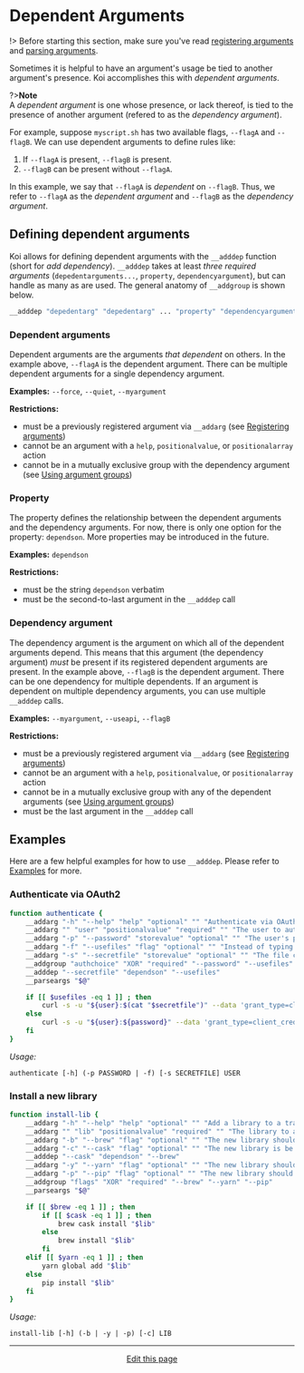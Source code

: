 # Dependent Arguments
!> Before starting this section, make sure you've read [registering arguments](/registering_arguments) and [parsing arguments](/parsing_arguments).

Sometimes it is helpful to have an argument's usage be tied to another argument's presence. Koi accomplishes this with _dependent arguments_.

?><b>Note</b><br>A _dependent argument_ is one whose presence, or lack thereof, is tied to the presence of another argument (refered to as the _dependency argument_).

For example, suppose `myscript.sh` has two available flags, `--flagA` and `--flagB`. We can use dependent arguments to define rules like:
1. If `--flagA` is present, `--flagB` is present.
2. `--flagB` can be present without `--flagA`.

In this example, we say that `--flagA` is _dependent_ on `--flagB`. Thus, we refer to `--flagA` as the _dependent argument_ and `--flagB` as the _dependency argument_.

## Defining dependent arguments
Koi allows for defining dependent arguments with the `__adddep` function (short for _add dependency_). `__adddep` takes at least _three required arguments_ (`depedentarguments...`, `property`, `dependencyargument`), but can handle as many as are used. The general anatomy of `__addgroup` is shown below.

```bash
__adddep "depedentarg" "depedentarg" ... "property" "dependencyargument"
```

### Dependent arguments
Dependent arguments are the arguments _that dependent_ on others. In the example above, `--flagA` is the dependent argument. There can be multiple dependent arguments for a single dependency argument.

**Examples:** `--force`, `--quiet`, `--myargument`

**Restrictions:**
* must be a previously registered argument via `__addarg` (see [Registering arguments](/registering_arguments))
* cannot be an argument with a `help`, `positionalvalue`, or `positionalarray` action
* cannot be in a mutually exclusive group with the dependency argument (see [Using argument groups](/using_argument_groups))

### Property
The property defines the relationship between the dependent arguments and the dependency arguments. For now, there is only one option for the property: `dependson`. More properties may be introduced in the future.

**Examples:** `dependson`

**Restrictions:**
* must be the string `dependson` verbatim
* must be the second-to-last argument in the `__adddep` call

### Dependency argument
The dependency argument is the argument on which all of the dependent arguments depend. This means that this argument (the dependency argument) _must_ be present if its registered dependent arguments are present. In the example above, `--flagB` is the dependent argument. There can be one dependency for multiple dependents. If an argument is dependent on multiple dependency arguments, you can use multiple `__adddep` calls.

**Examples:** `--myargument`, `--useapi`, `--flagB`

**Restrictions:**
* must be a previously registered argument via `__addarg` (see [Registering arguments](/registering_arguments))
* cannot be an argument with a `help`, `positionalvalue`, or `positionalarray` action
* cannot be in a mutually exclusive group with any of the dependent arguments (see [Using argument groups](/using_argument_groups))
* must be the last argument in the `__adddep` call

## Examples
Here are a few helpful examples for how to use `__adddep`. Please refer to [Examples](/examples) for more.

### Authenticate via OAuth2
```bash
function authenticate {
	__addarg "-h" "--help" "help" "optional" "" "Authenticate via OAuth2"
	__addarg "" "user" "positionalvalue" "required" "" "The user to authenticate"
	__addarg "-p" "--password" "storevalue" "optional" "" "The user's password"
	__addarg "-f" "--usefiles" "flag" "optional" "" "Instead of typing the password on stdin, read it from a file"
	__addarg "-s" "--secretfile" "storevalue" "optional" "" "The file containing the secret key (the user's password)"
	__addgroup "authchoice" "XOR" "required" "--password" "--usefiles"
	__adddep "--secretfile" "dependson" "--usefiles"
	__parseargs "$@"

	if [[ $usefiles -eq 1 ]] ; then
		curl -s -u "${user}:$(cat "$secretfile")" --data 'grant_type=client_credentials' localhost:8000/oauth2/token
	else
		curl -s -u "${user}:${password}" --data 'grant_type=client_credentials' localhost:8000/oauth2/token
	fi
}
```
_Usage:_
```
authenticate [-h] (-p PASSWORD | -f) [-s SECRETFILE] USER
```

### Install a new library
```bash
function install-lib {
	__addarg "-h" "--help" "help" "optional" "" "Add a library to a trackable list"
	__addarg "" "lib" "positionalvalue" "required" "" "The library to add"
	__addarg "-b" "--brew" "flag" "optional" "" "The new library should be installed via Homebrew"
	__addarg "-c" "--cask" "flag" "optional" "" "The new library is be a Homebrew cask"
	__adddep "--cask" "dependson" "--brew"
	__addarg "-y" "--yarn" "flag" "optional" "" "The new library should be installed via yarn"
	__addarg "-p" "--pip" "flag" "optional" "" "The new library should be installed via pip"
	__addgroup "flags" "XOR" "required" "--brew" "--yarn" "--pip"
	__parseargs "$@"

	if [[ $brew -eq 1 ]] ; then
		if [[ $cask -eq 1 ]] ; then
			brew cask install "$lib"
		else
			brew install "$lib"
		fi
	elif [[ $yarn -eq 1 ]] ; then
		yarn global add "$lib"
	else
		pip install "$lib"
	fi
}
```
_Usage:_
```
install-lib [-h] (-b | -y | -p) [-c] LIB
```

<hr>
<div style="text-align:center">
	<a class="edit-link" href="https://github.com/wcarhart/docs/blob/master/docs/koi/dependent_arguments.md" target="_blank"><i class="fas fa-edit"></i> Edit this page</a>
</div>